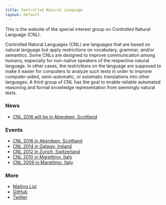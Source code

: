 ```yaml
---
title: Controlled Natural Language
layout: default
---
```


This is the website of the special interest group on Controlled Natural Language (CNL).

Controlled Natural Languages (CNL) are languages that are based on natural language but apply restrictions on vocabulary, grammar, and/or semantics. Some CNLs are designed to improve communication among humans, especially for non-native speakers of the respective natural language. In other cases, the restrictions on the language are supposed to make it easier for computers to analyze such texts in order to improve computer-aided, semi-automatic, or automatic translations into other languages. A third group of CNL has the goal to enable reliable automated reasoning and formal knowledge representation from seemingly natural texts.

### News

- [CNL 2016 will be in Aberdeen, Scottland](cnl2016.html)

### Events

- [CNL 2016 in Aberdeen, Scottland](cnl2016.html)
- [CNL 2014 in Galway, Ireland](http://attempto.ifi.uzh.ch/site/cnl2014/)
- [CNL 2012 in Zurich, Switzerland](http://attempto.ifi.uzh.ch/site/cnl2012/)
- [CNL 2010 in Marettimo, Italy](http://staff.um.edu.mt/mros1/cnl2010/index.html)
- [CNL 2009 in Marettimo, Italy](http://attempto.ifi.uzh.ch/site/cnl2009/)

### More

- [Mailing List](https://groups.google.com/d/forum/sigcnl)
- [GitHub](https://github.com/sigcnl)
- [Twitter](https://twitter.com/sig_cnl)

